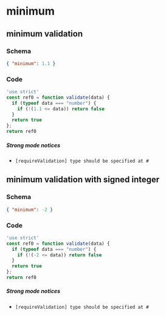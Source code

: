 # minimum

## minimum validation

### Schema

```json
{ "minimum": 1.1 }
```

### Code

```js
'use strict'
const ref0 = function validate(data) {
  if (typeof data === "number") {
    if (!(1.1 <= data)) return false
  }
  return true
};
return ref0
```

##### Strong mode notices

 * `[requireValidation] type should be specified at #`


## minimum validation with signed integer

### Schema

```json
{ "minimum": -2 }
```

### Code

```js
'use strict'
const ref0 = function validate(data) {
  if (typeof data === "number") {
    if (!(-2 <= data)) return false
  }
  return true
};
return ref0
```

##### Strong mode notices

 * `[requireValidation] type should be specified at #`

